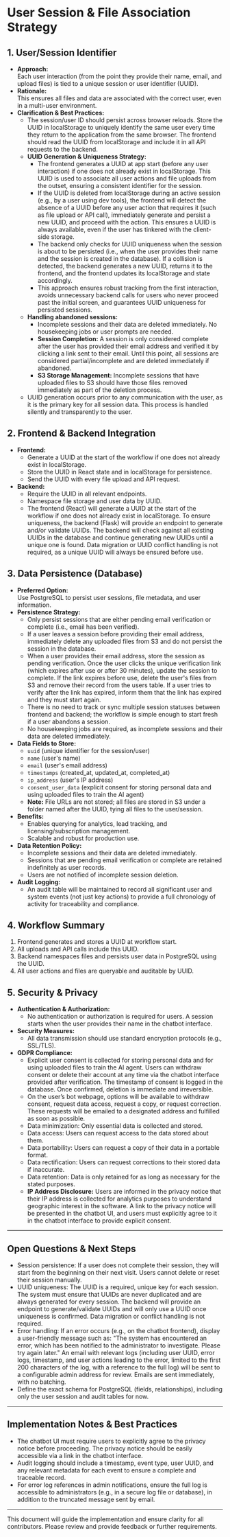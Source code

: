 # User Session & File Association Strategy

## 1. User/Session Identifier

- **Approach:**  
  Each user interaction (from the point they provide their name, email, and upload files) is tied to a unique session or user identifier (UUID).
- **Rationale:**  
  This ensures all files and data are associated with the correct user, even in a multi-user environment.
- **Clarification & Best Practices:**  
  - The session/user ID should persist across browser reloads. Store the UUID in localStorage to uniquely identify the same user every time they return to the application from the same browser. The frontend should read the UUID from localStorage and include it in all API requests to the backend.
  - **UUID Generation & Uniqueness Strategy:**
    - The frontend generates a UUID at app start (before any user interaction) if one does not already exist in localStorage. This UUID is used to associate all user actions and file uploads from the outset, ensuring a consistent identifier for the session.
    - If the UUID is deleted from localStorage during an active session (e.g., by a user using dev tools), the frontend will detect the absence of a UUID before any user action that requires it (such as file upload or API call), immediately generate and persist a new UUID, and proceed with the action. This ensures a UUID is always available, even if the user has tinkered with the client-side storage.
    - The backend only checks for UUID uniqueness when the session is about to be persisted (i.e., when the user provides their name and the session is created in the database). If a collision is detected, the backend generates a new UUID, returns it to the frontend, and the frontend updates its localStorage and state accordingly.
    - This approach ensures robust tracking from the first interaction, avoids unnecessary backend calls for users who never proceed past the initial screen, and guarantees UUID uniqueness for persisted sessions.
  - **Handling abandoned sessions:**  
    - Incomplete sessions and their data are deleted immediately. No housekeeping jobs or user prompts are needed.
    - **Session Completion:** A session is only considered complete after the user has provided their email address and verified it by clicking a link sent to their email. Until this point, all sessions are considered partial/incomplete and are deleted immediately if abandoned.
    - **S3 Storage Management:** Incomplete sessions that have uploaded files to S3 should have those files removed immediately as part of the deletion process.
  - UUID generation occurs prior to any communication with the user, as it is the primary key for all session data. This process is handled silently and transparently to the user.

## 2. Frontend & Backend Integration

- **Frontend:**  
  - Generate a UUID at the start of the workflow if one does not already exist in localStorage.
  - Store the UUID in React state and in localStorage for persistence.
  - Send the UUID with every file upload and API request.
- **Backend:**  
  - Require the UUID in all relevant endpoints.
  - Namespace file storage and user data by UUID.
  - The frontend (React) will generate a UUID at the start of the workflow if one does not already exist in localStorage. To ensure uniqueness, the backend (Flask) will provide an endpoint to generate and/or validate UUIDs. The backend will check against all existing UUIDs in the database and continue generating new UUIDs until a unique one is found. Data migration or UUID conflict handling is not required, as a unique UUID will always be ensured before use.

## 3. Data Persistence (Database)

- **Preferred Option:**  
  Use PostgreSQL to persist user sessions, file metadata, and user information.
- **Persistence Strategy:**  
  - Only persist sessions that are either pending email verification or complete (i.e., email has been verified).
  - If a user leaves a session before providing their email address, immediately delete any uploaded files from S3 and do not persist the session in the database.
  - When a user provides their email address, store the session as pending verification. Once the user clicks the unique verification link (which expires after use or after 30 minutes), update the session to complete. If the link expires before use, delete the user's files from S3 and remove their record from the users table. If a user tries to verify after the link has expired, inform them that the link has expired and they must start again.
  - There is no need to track or sync multiple session statuses between frontend and backend; the workflow is simple enough to start fresh if a user abandons a session.
  - No housekeeping jobs are required, as incomplete sessions and their data are deleted immediately.
- **Data Fields to Store:**
  - `uuid` (unique identifier for the session/user)
  - `name` (user's name)
  - `email` (user's email address)
  - `timestamps` (created_at, updated_at, completed_at)
  - `ip_address` (user's IP address)
  - `consent_user_data` (explicit consent for storing personal data and using uploaded files to train the AI agent)
  - **Note:** File URLs are not stored; all files are stored in S3 under a folder named after the UUID, tying all files to the user/session.
- **Benefits:**  
  - Enables querying for analytics, lead tracking, and licensing/subscription management.
  - Scalable and robust for production use.
- **Data Retention Policy:**
  - Incomplete sessions and their data are deleted immediately.
  - Sessions that are pending email verification or complete are retained indefinitely as user records.
  - Users are not notified of incomplete session deletion.
- **Audit Logging:**
  - An audit table will be maintained to record all significant user and system events (not just key actions) to provide a full chronology of activity for traceability and compliance.

## 4. Workflow Summary

1. Frontend generates and stores a UUID at workflow start.
2. All uploads and API calls include this UUID.
3. Backend namespaces files and persists user data in PostgreSQL using the UUID.
4. All user actions and files are queryable and auditable by UUID.

## 5. Security & Privacy

- **Authentication & Authorization:**
  - No authentication or authorization is required for users. A session starts when the user provides their name in the chatbot interface.
- **Security Measures:**
  - All data transmission should use standard encryption protocols (e.g., SSL/TLS).
- **GDPR Compliance:**
  - Explicit user consent is collected for storing personal data and for using uploaded files to train the AI agent. Users can withdraw consent or delete their account at any time via the chatbot interface provided after verification. The timestamp of consent is logged in the database. Once confirmed, deletion is immediate and irreversible.
  - On the user’s bot webpage, options will be available to withdraw consent, request data access, request a copy, or request correction. These requests will be emailed to a designated address and fulfilled as soon as possible.
  - Data minimization: Only essential data is collected and stored.
  - Data access: Users can request access to the data stored about them.
  - Data portability: Users can request a copy of their data in a portable format.
  - Data rectification: Users can request corrections to their stored data if inaccurate.
  - Data retention: Data is only retained for as long as necessary for the stated purposes.
  - **IP Address Disclosure:** Users are informed in the privacy notice that their IP address is collected for analytics purposes to understand geographic interest in the software. A link to the privacy notice will be presented in the chatbot UI, and users must explicitly agree to it in the chatbot interface to provide explicit consent.

---

## Open Questions & Next Steps

- Session persistence: If a user does not complete their session, they will start from the beginning on their next visit. Users cannot delete or reset their session manually.
- UUID uniqueness: The UUID is a required, unique key for each session. The system must ensure that UUIDs are never duplicated and are always generated for every session. The backend will provide an endpoint to generate/validate UUIDs and will only use a UUID once uniqueness is confirmed. Data migration or conflict handling is not required.
- Error handling: If an error occurs (e.g., on the chatbot frontend), display a user-friendly message such as: "The system has encountered an error, which has been notified to the administrator to investigate. Please try again later." An email with relevant logs (including user UUID, error logs, timestamp, and user actions leading to the error, limited to the first 200 characters of the log, with a reference to the full log) will be sent to a configurable admin address for review. Emails are sent immediately, with no batching.
- Define the exact schema for PostgreSQL (fields, relationships), including only the user session and audit tables for now.

---

## Implementation Notes & Best Practices

- The chatbot UI must require users to explicitly agree to the privacy notice before proceeding. The privacy notice should be easily accessible via a link in the chatbot interface.
- Audit logging should include a timestamp, event type, user UUID, and any relevant metadata for each event to ensure a complete and traceable record.
- For error log references in admin notifications, ensure the full log is accessible to administrators (e.g., in a secure log file or database), in addition to the truncated message sent by email.

---

This document will guide the implementation and ensure clarity for all contributors. Please review and provide feedback or further requirements.
